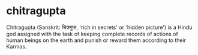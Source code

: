 # chitragupta
Chitragupta (Sanskrit: चित्रगुप्त, 'rich in secrets' or 'hidden picture') is a Hindu god assigned with the task of keeping complete records of actions of human beings on the earth and punish or reward them according to their Karmas.

